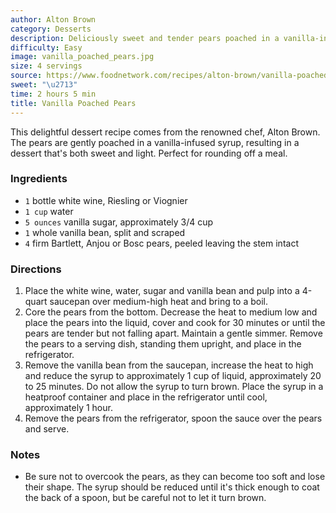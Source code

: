```yaml
---
author: Alton Brown
category: Desserts
description: Deliciously sweet and tender pears poached in a vanilla-infused syrup.
difficulty: Easy
image: vanilla_poached_pears.jpg
size: 4 servings
source: https://www.foodnetwork.com/recipes/alton-brown/vanilla-poached-pears-recipe-1944116
sweet: "\u2713"
time: 2 hours 5 min
title: Vanilla Poached Pears
---
```


This delightful dessert recipe comes from the renowned chef, Alton Brown. The pears are gently poached in a vanilla-infused syrup, resulting in a dessert that's both sweet and light. Perfect for rounding off a meal.

### Ingredients

* `1` bottle white wine, Riesling or Viognier
* `1 cup` water
* `5 ounces` vanilla sugar, approximately 3/4 cup
* `1` whole vanilla bean, split and scraped
* `4` firm Bartlett, Anjou or Bosc pears, peeled leaving the stem intact

### Directions

1. Place the white wine, water, sugar and vanilla bean and pulp into a 4-quart saucepan over medium-high heat and bring to a boil.
2. Core the pears from the bottom. Decrease the heat to medium low and place the pears into the liquid, cover and cook for 30 minutes or until the pears are tender but not falling apart. Maintain a gentle simmer. Remove the pears to a serving dish, standing them upright, and place in the refrigerator.
3. Remove the vanilla bean from the saucepan, increase the heat to high and reduce the syrup to approximately 1 cup of liquid, approximately 20 to 25 minutes. Do not allow the syrup to turn brown. Place the syrup in a heatproof container and place in the refrigerator until cool, approximately 1 hour.
4. Remove the pears from the refrigerator, spoon the sauce over the pears and serve. 

### Notes

- Be sure not to overcook the pears, as they can become too soft and lose their shape. The syrup should be reduced until it's thick enough to coat the back of a spoon, but be careful not to let it turn brown.